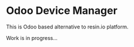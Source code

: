 # Odoo Device Manager
This is Odoo based alternative to resin.io platform. 

Work is in progress...
